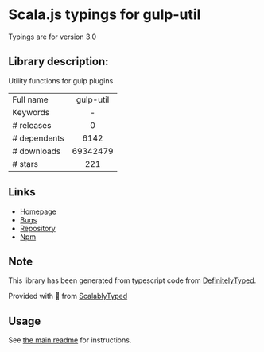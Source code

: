 
# Scala.js typings for gulp-util

Typings are for version 3.0

## Library description:
Utility functions for gulp plugins

|                    |                 |
| ------------------ | :-------------: |
| Full name          | gulp-util |
| Keywords           | - |
| # releases         | 0 |
| # dependents       | 6142 |
| # downloads        | 69342479 |
| # stars            | 221 |

## Links
- [Homepage](https://github.com/gulpjs/gulp-util#readme)
- [Bugs](https://github.com/gulpjs/gulp-util/issues)
- [Repository](https://github.com/gulpjs/gulp-util)
- [Npm](https://www.npmjs.com/package/gulp-util)
    


## Note
This library has been generated from typescript code from [DefinitelyTyped](https://definitelytyped.org).

Provided with :purple_heart: from [ScalablyTyped](https://github.com/oyvindberg/ScalablyTyped)

## Usage
See [the main readme](../../readme.md) for instructions.


